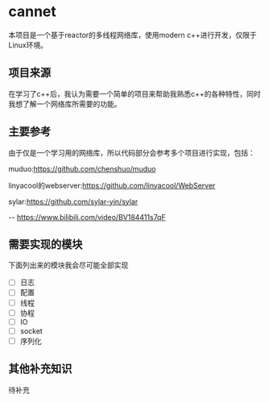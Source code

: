 # cannet

本项目是一个基于reactor的多线程网络库，使用modern c++进行开发，仅限于Linux环境。

## 项目来源

在学习了c++后，我认为需要一个简单的项目来帮助我熟悉c++的各种特性，同时我想了解一个网络库所需要的功能。

## 主要参考

由于仅是一个学习用的网络库，所以代码部分会参考多个项目进行实现，包括：

muduo:https://github.com/chenshuo/muduo

linyacool的webserver:https://github.com/linyacool/WebServer

sylar:https://github.com/sylar-yin/sylar

-- https://www.bilibili.com/video/BV184411s7qF

## 需要实现的模块

下面列出来的模块我会尽可能全部实现

- [ ] 日志
- [ ] 配置
- [ ] 线程
- [ ] 协程
- [ ] IO
- [ ] socket
- [ ] 序列化

## 其他补充知识

待补充